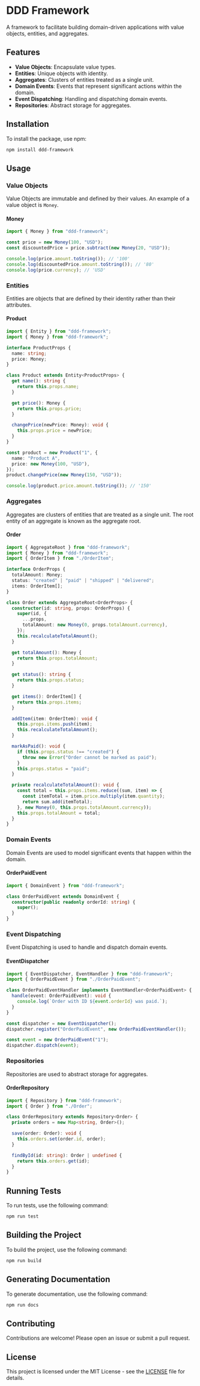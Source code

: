 # DDD Framework

A framework to facilitate building domain-driven applications with value objects, entities, and aggregates.

## Features

- **Value Objects**: Encapsulate value types.
- **Entities**: Unique objects with identity.
- **Aggregates**: Clusters of entities treated as a single unit.
- **Domain Events**: Events that represent significant actions within the domain.
- **Event Dispatching**: Handling and dispatching domain events.
- **Repositories**: Abstract storage for aggregates.

## Installation

To install the package, use npm:

```sh
npm install ddd-framework
```

## Usage

### Value Objects

Value Objects are immutable and defined by their values. An example of a value object is `Money`.

#### Money

```typescript
import { Money } from "ddd-framework";

const price = new Money(100, "USD");
const discountedPrice = price.subtract(new Money(20, "USD"));

console.log(price.amount.toString()); // '100'
console.log(discountedPrice.amount.toString()); // '80'
console.log(price.currency); // 'USD'
```

### Entities

Entities are objects that are defined by their identity rather than their attributes.

#### Product

```typescript
import { Entity } from "ddd-framework";
import { Money } from "ddd-framework";

interface ProductProps {
  name: string;
  price: Money;
}

class Product extends Entity<ProductProps> {
  get name(): string {
    return this.props.name;
  }

  get price(): Money {
    return this.props.price;
  }

  changePrice(newPrice: Money): void {
    this.props.price = newPrice;
  }
}

const product = new Product("1", {
  name: "Product A",
  price: new Money(100, "USD"),
});
product.changePrice(new Money(150, "USD"));

console.log(product.price.amount.toString()); // '150'
```

### Aggregates

Aggregates are clusters of entities that are treated as a single unit. The root entity of an aggregate is known as the aggregate root.

#### Order

```typescript
import { AggregateRoot } from "ddd-framework";
import { Money } from "ddd-framework";
import { OrderItem } from "./OrderItem";

interface OrderProps {
  totalAmount: Money;
  status: "created" | "paid" | "shipped" | "delivered";
  items: OrderItem[];
}

class Order extends AggregateRoot<OrderProps> {
  constructor(id: string, props: OrderProps) {
    super(id, {
      ...props,
      totalAmount: new Money(0, props.totalAmount.currency),
    });
    this.recalculateTotalAmount();
  }

  get totalAmount(): Money {
    return this.props.totalAmount;
  }

  get status(): string {
    return this.props.status;
  }

  get items(): OrderItem[] {
    return this.props.items;
  }

  addItem(item: OrderItem): void {
    this.props.items.push(item);
    this.recalculateTotalAmount();
  }

  markAsPaid(): void {
    if (this.props.status !== "created") {
      throw new Error("Order cannot be marked as paid");
    }
    this.props.status = "paid";
  }

  private recalculateTotalAmount(): void {
    const total = this.props.items.reduce((sum, item) => {
      const itemTotal = item.price.multiply(item.quantity);
      return sum.add(itemTotal);
    }, new Money(0, this.props.totalAmount.currency));
    this.props.totalAmount = total;
  }
}
```

### Domain Events

Domain Events are used to model significant events that happen within the domain.

#### OrderPaidEvent

```typescript
import { DomainEvent } from "ddd-framework";

class OrderPaidEvent extends DomainEvent {
  constructor(public readonly orderId: string) {
    super();
  }
}
```

### Event Dispatching

Event Dispatching is used to handle and dispatch domain events.

#### EventDispatcher

```typescript
import { EventDispatcher, EventHandler } from "ddd-framework";
import { OrderPaidEvent } from "./OrderPaidEvent";

class OrderPaidEventHandler implements EventHandler<OrderPaidEvent> {
  handle(event: OrderPaidEvent): void {
    console.log(`Order with ID ${event.orderId} was paid.`);
  }
}

const dispatcher = new EventDispatcher();
dispatcher.register("OrderPaidEvent", new OrderPaidEventHandler());

const event = new OrderPaidEvent("1");
dispatcher.dispatch(event);
```

### Repositories

Repositories are used to abstract storage for aggregates.

#### OrderRepository

```typescript
import { Repository } from "ddd-framework";
import { Order } from "./Order";

class OrderRepository extends Repository<Order> {
  private orders = new Map<string, Order>();

  save(order: Order): void {
    this.orders.set(order.id, order);
  }

  findById(id: string): Order | undefined {
    return this.orders.get(id);
  }
}
```

## Running Tests

To run tests, use the following command:

```sh
npm run test
```

## Building the Project

To build the project, use the following command:

```sh
npm run build
```

## Generating Documentation

To generate documentation, use the following command:

```sh
npm run docs
```

## Contributing

Contributions are welcome! Please open an issue or submit a pull request.

## License

This project is licensed under the MIT License - see the [LICENSE](LICENSE) file for details.
